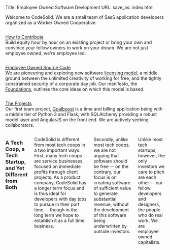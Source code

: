 Title: Employee Owned Software Devlopment
URL: 
save_as: index.html

Welcome to CodeSolid.  We are a small team of SasS application developers organized as a Worker Owned Cooperative.  

<div class="row">
<div class="large-4 medium-4 small-12 columns">    
    <p><a href="/contribute.html">How to Contribute</a><br />
    Build equity hour by hour on an existing project or bring your own and convince your fellow owners to work on your dream.  We are not just employee owned, we're employee led.</p>
</div>
<div class="large-4 medium-4 small-12 columns">
      <p><a href="/employee_owned_source_code.html">Employee Owned Source Code</a><br />We are pioneering and exploring new software <a href="/license.html">licensing model</a>, a middle ground between the unlimited creativity of working for free, and the tightly constrained security of a corporate day job.  Our manifesto, the <a href="/foundations.html">Foundations</a>, outlines the core ideas on which this model is based.</p>
    </div>
	  <div class="large-4 medium-4 small-12 columns">
      <p><a href="/category/projects.html">The Projects</a><br />Our first team project, <a href="/goalboost.html">Goalboost</a> is a time and billing application being with a middle tier of Python 3 and Flask, with SQLAlchemy providing a robust model layer and AngularJS on the front end. We are actively seeking collaborators.</p>
	</div>
</div>


<div class="row">
<div class="large-12 medium-12 small-12 columns">    

<h3>A Tech Coop, a Tech Startup, and Yet Different from Both</h3>

<p>CodeSolid is different from most tech coops in a two important ways. First, many tech coops are service businesses, focused on immediate profits through client projects.  As a product company, CodeSolid has a longer term focus and is thus ideal for developers with day jobs to pursue in their part time -- though in the long term we hope to establish it as a full time business.</p>

<p>Secondly, unlike most tech coops, we are not arguing that software should be free -- on the contrary, our focus is on creating software of sufficient value to generate substantial revenue, without the development of this software being underwritten by outside investors.</p>

<p>Unlike most tech startups, however, the only investors we care to pitch are each other -- our fellow developers and designers, the people who do real work.  We are employee owned capitalists.</p>
</div>
</div>

<!--
We're launching this thing while working a day job, and a day job is great and necessary, but you know you're getting pennies on the dollar compared to the guy at the top of the organization (yeah, usually it's a guy, that's another thing).  Or you can go home and work on some open source gizmo for "accolades and a sense of community" -- but then you won't even make the pennies.

We are building the alternative. We work hard together. We make descisions through a democratic process. We get all the accolades and the community from each other. And when the dollars roll in, we keep them.

And as for the pennies, maybe we'll spend those on marketing.

-->